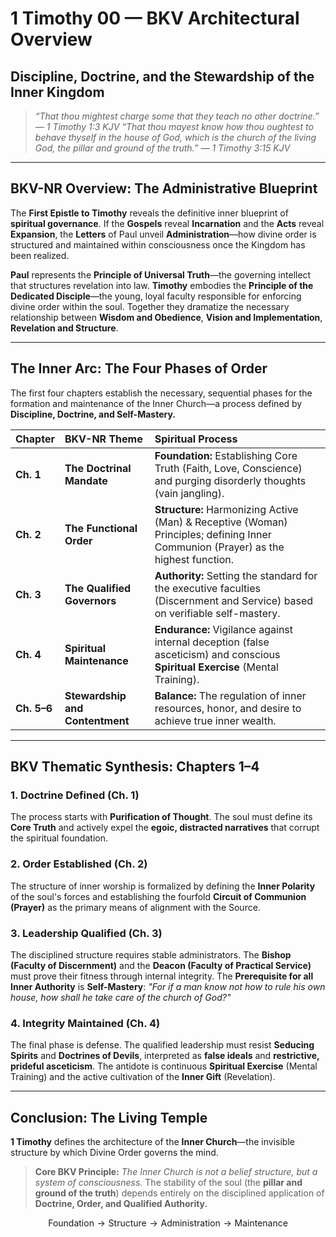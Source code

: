 # **1 Timothy $\mathbf{00}$ — BKV Architectural Overview**
## **Discipline, Doctrine, and the Stewardship of the Inner Kingdom**

> *“That thou mightest charge some that they teach no other doctrine.” — 1 Timothy 1:3 KJV*
> *“That thou mayest know how thou oughtest to behave thyself in the house of God, which is the church of the living God, the pillar and ground of the truth.” — 1 Timothy 3:15 KJV*

---

## **BKV-NR Overview: The Administrative Blueprint**

The **First Epistle to Timothy** reveals the definitive inner blueprint of **spiritual governance**. If the **Gospels** reveal **Incarnation** and the **Acts** reveal **Expansion**, the **Letters** of Paul unveil **Administration**—how divine order is structured and maintained within consciousness once the Kingdom has been realized.

**Paul** represents the **Principle of Universal Truth**—the governing intellect that structures revelation into law. **Timothy** embodies the **Principle of the Dedicated Disciple**—the young, loyal faculty responsible for enforcing divine order within the soul. Together they dramatize the necessary relationship between **Wisdom and Obedience**, **Vision and Implementation**, **Revelation and Structure**.

---

## **The Inner Arc: The Four Phases of Order**

The first four chapters establish the necessary, sequential phases for the formation and maintenance of the Inner Church—a process defined by **Discipline, Doctrine, and Self-Mastery.**

| Chapter | BKV-NR Theme | Spiritual Process |
| :--- | :--- | :--- |
| **Ch. 1** | **The Doctrinal Mandate** | **Foundation:** Establishing Core Truth (Faith, Love, Conscience) and purging disorderly thoughts (vain jangling). |
| **Ch. 2** | **The Functional Order** | **Structure:** Harmonizing Active (Man) & Receptive (Woman) Principles; defining Inner Communion (Prayer) as the highest function. |
| **Ch. 3** | **The Qualified Governors** | **Authority:** Setting the standard for the executive faculties (Discernment and Service) based on verifiable self-mastery. |
| **Ch. 4** | **Spiritual Maintenance** | **Endurance:** Vigilance against internal deception (false asceticism) and conscious **Spiritual Exercise** (Mental Training). |
| **Ch. 5–6** | **Stewardship and Contentment** | **Balance:** The regulation of inner resources, honor, and desire to achieve true inner wealth. |

---

## **BKV Thematic Synthesis: Chapters 1–4**

### **1. Doctrine Defined (Ch. 1)**
The process starts with **Purification of Thought**. The soul must define its **Core Truth** and actively expel the **egoic, distracted narratives** that corrupt the spiritual foundation.

### **2. Order Established (Ch. 2)**
The structure of inner worship is formalized by defining the **Inner Polarity** of the soul's forces and establishing the fourfold **Circuit of Communion (Prayer)** as the primary means of alignment with the Source.

### **3. Leadership Qualified (Ch. 3)**
The disciplined structure requires stable administrators. The **Bishop (Faculty of Discernment)** and the **Deacon (Faculty of Practical Service)** must prove their fitness through internal integrity. The **Prerequisite for all Inner Authority** is **Self-Mastery**: *"For if a man know not how to rule his own house, how shall he take care of the church of God?"*

### **4. Integrity Maintained (Ch. 4)**
The final phase is defense. The qualified leadership must resist **Seducing Spirits** and **Doctrines of Devils**, interpreted as **false ideals** and **restrictive, prideful asceticism**. The antidote is continuous **Spiritual Exercise** (Mental Training) and the active cultivation of the **Inner Gift** (Revelation).

---

## **Conclusion: The Living Temple**

**1 Timothy** defines the architecture of the **Inner Church**—the invisible structure by which Divine Order governs the mind.

> **Core BKV Principle:**
> *The Inner Church is not a belief structure, but a system of consciousness.* The stability of the soul (the **pillar and ground of the truth**) depends entirely on the disciplined application of **Doctrine, Order, and Qualified Authority.**

$$\text{Foundation} \rightarrow \text{Structure} \rightarrow \text{Administration} \rightarrow \text{Maintenance}$$


